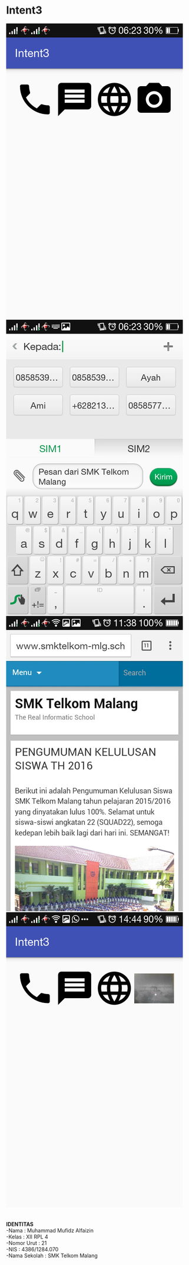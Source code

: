 # Intent3
![](https://github.com/mufidfaizin/Intent3/blob/master/ss1.png)
![](https://github.com/mufidfaizin/Intent3/blob/master/ss2.png)
![](https://github.com/mufidfaizin/Intent3/blob/master/ss3.png)
![](https://github.com/mufidfaizin/Intent3/blob/master/ss4.png)
<br><br><br>
**IDENTITAS**<br>
-Nama : Muhammad Mufidz Alfaizin <br>
-Kelas : XII RPL 4 <br>
-Nomor Urut : 21 <br>
-NIS : 4386/1284.070 <br>
-Nama Sekolah : SMK Telkom Malang <br>

